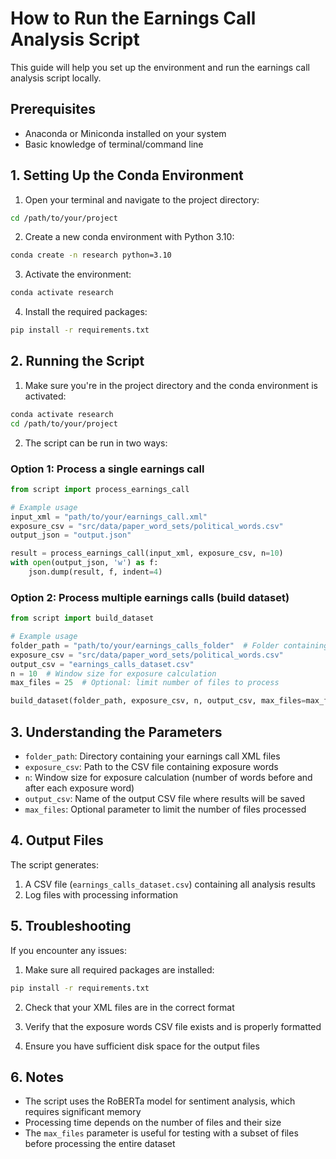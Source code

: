 # How to Run the Earnings Call Analysis Script

This guide will help you set up the environment and run the earnings call analysis script locally.

## Prerequisites

- Anaconda or Miniconda installed on your system
- Basic knowledge of terminal/command line

## 1. Setting Up the Conda Environment

1. Open your terminal and navigate to the project directory:
```bash
cd /path/to/your/project
```

2. Create a new conda environment with Python 3.10:
```bash
conda create -n research python=3.10
```

3. Activate the environment:
```bash
conda activate research
```

4. Install the required packages:
```bash
pip install -r requirements.txt
```

## 2. Running the Script

1. Make sure you're in the project directory and the conda environment is activated:
```bash
conda activate research
cd /path/to/your/project
```

2. The script can be run in two ways:

### Option 1: Process a single earnings call
```python
from script import process_earnings_call

# Example usage
input_xml = "path/to/your/earnings_call.xml"
exposure_csv = "src/data/paper_word_sets/political_words.csv"
output_json = "output.json"

result = process_earnings_call(input_xml, exposure_csv, n=10)
with open(output_json, 'w') as f:
    json.dump(result, f, indent=4)
```

### Option 2: Process multiple earnings calls (build dataset)
```python
from script import build_dataset

# Example usage
folder_path = "path/to/your/earnings_calls_folder"  # Folder containing XML files
exposure_csv = "src/data/paper_word_sets/political_words.csv"
output_csv = "earnings_calls_dataset.csv"
n = 10  # Window size for exposure calculation
max_files = 25  # Optional: limit number of files to process

build_dataset(folder_path, exposure_csv, n, output_csv, max_files=max_files)
```

## 3. Understanding the Parameters

- `folder_path`: Directory containing your earnings call XML files
- `exposure_csv`: Path to the CSV file containing exposure words
- `n`: Window size for exposure calculation (number of words before and after each exposure word)
- `output_csv`: Name of the output CSV file where results will be saved
- `max_files`: Optional parameter to limit the number of files processed

## 4. Output Files

The script generates:
1. A CSV file (`earnings_calls_dataset.csv`) containing all analysis results
2. Log files with processing information

## 5. Troubleshooting

If you encounter any issues:

1. Make sure all required packages are installed:
```bash
pip install -r requirements.txt
```

2. Check that your XML files are in the correct format

3. Verify that the exposure words CSV file exists and is properly formatted

4. Ensure you have sufficient disk space for the output files

## 6. Notes

- The script uses the RoBERTa model for sentiment analysis, which requires significant memory
- Processing time depends on the number of files and their size
- The `max_files` parameter is useful for testing with a subset of files before processing the entire dataset
